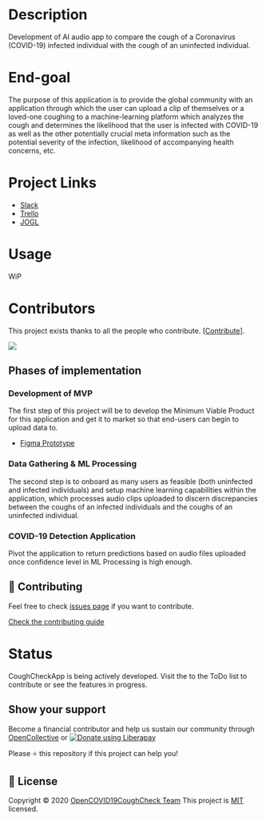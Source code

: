 # Description

Development of AI audio app to compare the cough of a Coronavirus (COVID-19) infected individual with the cough of an uninfected individual.

# End-goal

The purpose of this application is to provide the global community with an application through which the user can upload a clip of themselves or a loved-one coughing to a machine-learning platform which analyzes the cough and determines the likelihood that the user is infected with COVID-19 as well as the other potentially crucial meta information such as the potential severity of the infection, likelihood of accompanying health concerns, etc.

# Project Links

  - [Slack](https://join.slack.com/t/open-covid19/shared_invite/zt-cbji2hte-8jdoHpJDKg80ZliPVCIjqw)
  - [Trello](https://trello.com/opencovid19aicoughdetectionteam)
  - [JOGL](https://app.jogl.io/project/132)
  
# Usage

WiP

# Contributors

This project exists thanks to all the people who contribute. [[Contribute](CONTRIBUTING.md)].

<a href="https://github.com/OpenCOVID19CoughCheck/coughcheckapp/graphs/contributors"><img src="https://opencollective.com/coughcheckapp/contributors.svg?width=890&button=false" /></a>

## Phases of implementation

### Development of MVP

The first step of this project will be to develop the Minimum Viable Product for this application and get it to market so that end-users can begin to upload data to.

  - [Figma Prototype](https://www.figma.com/file/OTTJjNQSbzJ7d9qCyLOZ9h/OpenCOVID19?node-id=0%3A1)

### Data Gathering & ML Processing

The second step is to onboard as many users as feasible (both uninfected and infected individuals) and setup machine learning capabilities within the application, which processes audio clips uploaded to discern discrepancies between the coughs of an infected individuals and the coughs of an uninfected individual.

### COVID-19 Detection Application

Pivot the application to return predictions based on audio files uploaded once confidence level in ML Processing is high enough.

## 🤝 Contributing

Feel free to check [issues page](https://github.com/OpenCOVID19CoughCheck/CoughCheckApp/issues) if you want to contribute.

[Check the contributing guide](./CONTRIBUTING.md)

# Status

CoughCheckApp is being actively developed. Visit the to the ToDo list to contribute or see the features in progress.

## Show your support

Become a financial contributor and help us sustain our community through [OpenCollective](https://opencollective.com/coughcheckapp/contribute) or <a href="https://liberapay.com/OpenCOVID19CoughCheck/donate">
  <img alt="Donate using Liberapay" src="https://liberapay.com/assets/widgets/donate.svg">
</a>

Please ⭐️ this repository if this project can help you!

## 📝 License

Copyright © 2020 [OpenCOVID19CoughCheck Team](https://github.com/OpenCOVID19CoughCheck)
This project is [MIT](https://github.com/OpenCOVID19CoughCheck/CoughCheckApp/blob/master/LICENSE) licensed.
